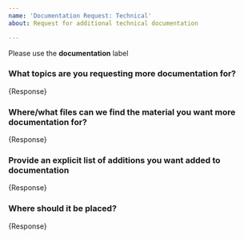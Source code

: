 ```yaml
---
name: 'Documentation Request: Technical'
about: Request for additional technical documentation

---
```


Please use the __documentation__ label

### What topics are you requesting more documentation for?
{Response}

### Where/what files can we find the material you want more documentation for?
{Response}

### Provide an explicit list of additions you want added to documentation
{Response}

### Where should it be placed?
{Response}
